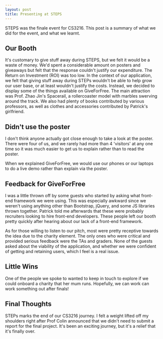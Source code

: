```yaml
---
layout: post
title: Presenting at STEPS
---
```


STEPS was the finale event for CS3216. This post is a summary of what we did for the event, and what we learnt.

## Our Booth
It's customary to give stuff away during STEPS, but we felt it would be a waste of money. We'd spent a considerable amount on posters and giveaways but felt that the response couldn't justify our expenditure. The Return on Investment (ROI) was too low. In the context of our application, we felt that giving stuff away during STEPs wouldn't be able to help grow our user base, or at least wouldn't justify the costs. 
Instead, we decided to display some of the things available on GiveForFree. The main attraction was Prof. Zhao Jin's Spacerail, a rollercoaster model with marbles swerving around the track. We also had plenty of books contributed by various professors, as well as clothes and accessories contributed by Patrick's girlfriend. 

## Didn't use the poster
I don't think anyone actually got close enough to take a look at the poster. There were four of us, and we rarely had more than 4 'visitors' at any one time so it was much easier to get us to explain rather than to read the poster. 

When we explained GiveForFree, we would use our phones or our laptops to do a live demo rather than explain via the poster.

## Feedback for GiveForFree
I was a little thrown off by some guests who started by asking what front-end framework we were using. This was especially awkward since we weren't using anything other than Bootstrap, jQuery, and some JS libraries thrown together. Patrick told me afterwards that these were probably recruiters looking to hire front-end developers. These people left our booth pretty quickly after hearing about our lack of a front-end framework.

As for those willing to listen to our pitch, most were pretty receptive towards the idea due to the charity element. The only ones who were critical and provided serious feedback were the TAs and graders. None of the guests asked about the viability of the application, and whether we were confident of getting and retaining users, which I feel is a real issue.

## Little Wins
One of the people we spoke to wanted to keep in touch to explore if we could onboard a charity that her mum runs. Hopefully, we can work can work something out after finals!

## Final Thoughts
STEPs marks the end of our CS3216 journey. I felt a weight lifted off my shoulders right after Prof Colin announced that we didn't need to submit a report for the final project. It's been an exciting journey, but it's a relief that it's finally over.
